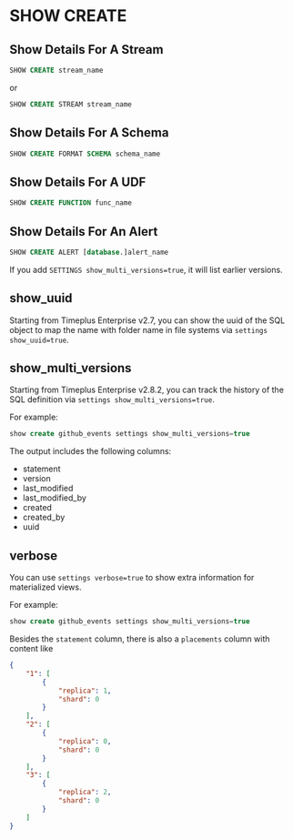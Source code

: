 # SHOW CREATE
## Show Details For A Stream

```sql
SHOW CREATE stream_name
```
or
```sql
SHOW CREATE STREAM stream_name
```
## Show Details For A Schema

```sql
SHOW CREATE FORMAT SCHEMA schema_name
```

## Show Details For A UDF

```sql
SHOW CREATE FUNCTION func_name
```

## Show Details For An Alert

```sql
SHOW CREATE ALERT [database.]alert_name
```

If you add `SETTINGS show_multi_versions=true`, it will list earlier versions.

## show_uuid
Starting from Timeplus Enterprise v2.7, you can show the uuid of the SQL object to map the name with folder name in file systems via `settings show_uuid=true`.

## show_multi_versions
Starting from Timeplus Enterprise v2.8.2, you can track the history of the SQL definition via `settings show_multi_versions=true`.

For example:
```sql
show create github_events settings show_multi_versions=true
```

The output includes the following columns:
* statement
* version
* last_modified
* last_modified_by
* created
* created_by
* uuid

## verbose
You can use `settings verbose=true` to show extra information for materialized views.

For example:
```sql
show create github_events settings show_multi_versions=true
```
Besides the `statement` column, there is also a `placements` column with content like
```json
{
	"1": [
		{
			"replica": 1,
			"shard": 0
		}
	],
	"2": [
		{
			"replica": 0,
			"shard": 0
		}
	],
	"3": [
		{
			"replica": 2,
			"shard": 0
		}
	]
}
```
